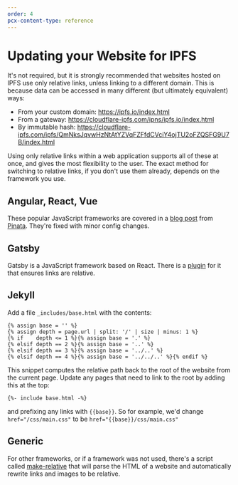 ```yaml
---
order: 4
pcx-content-type: reference
---
```


# Updating your Website for IPFS

It's not required, but it is strongly recommended that websites hosted on IPFS
use only relative links, unless linking to a different domain. This is because
data can be accessed in many different (but ultimately equivalent) ways:

- From your custom domain: https://ipfs.io/index.html
- From a gateway: https://cloudflare-ipfs.com/ipns/ipfs.io/index.html
- By immutable hash: https://cloudflare-ipfs.com/ipfs/QmNksJqvwHzNtAtYZVqFZFfdCVciY4ojTU2oFZQSFG9U7B/index.html

Using only relative links within a web application supports all of these at
once, and gives the most flexibility to the user. The exact method for switching
to relative links, if you don't use them already, depends on the framework you
use.

## Angular, React, Vue

These popular JavaScript frameworks are covered in a [blog
post](https://medium.com/pinata/how-to-easily-host-a-website-on-ipfs-9d842b5d6a01)
from [Pinata](https://pinata.cloud/). They're fixed with minor config changes.

## Gatsby

Gatsby is a JavaScript framework based on React. There is a
[plugin](https://www.gatsbyjs.org/packages/gatsby-plugin-ipfs/) for it that
ensures links are relative.

## Jekyll

Add a file `_includes/base.html` with the contents:

```
{% assign base = '' %}
{% assign depth = page.url | split: '/' | size | minus: 1 %}
{% if    depth <= 1 %}{% assign base = '.' %}
{% elsif depth == 2 %}{% assign base = '..' %}
{% elsif depth == 3 %}{% assign base = '../..' %}
{% elsif depth == 4 %}{% assign base = '../../..' %}{% endif %}
```

This snippet computes the relative path back to the root of the website from the
current page. Update any pages that need to link to the root by adding this at
the top:

```
{%- include base.html -%}
```

and prefixing any links with `{{base}}`. So for example, we'd change
`href="/css/main.css"` to be `href="{{base}}/css/main.css"`

## Generic

For other frameworks, or if a framework was not used, there's a script called
[make-relative](https://github.com/tmcw/make-relative) that will parse the HTML
of a website and automatically rewrite links and images to be relative.
